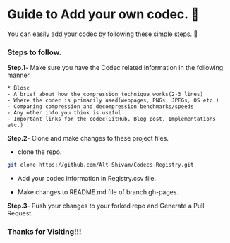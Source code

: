 # Guide to Add your own codec. :tada:

You can easily add your codec by following these simple steps. :tada:
### Steps to follow.
**Step.1**- Make sure you have the Codec related information in the following manner.
```
* Blosc
- A brief about how the compression technique works(2-3 lines)
- Where the codec is primarily used(webpages, PNGs, JPEGs, OS etc.)
- Comparing compression and decompression benchmarks/speeds
- Any other info you think is useful
- Important links for the codec(GitHub, Blog post, Implementations etc.)

```

**Step.2**- Clone and make changes to these project files.

* clone the repo.
```bash
git clone https://github.com/Alt-Shivam/Codecs-Registry.git
```

* Add your codec information in Registry.csv file.

* Make changes to README.md file of branch gh-pages.

**Step.3**- Push your changes to your forked repo and Generate a Pull Request.

### Thanks for Visiting!!!
